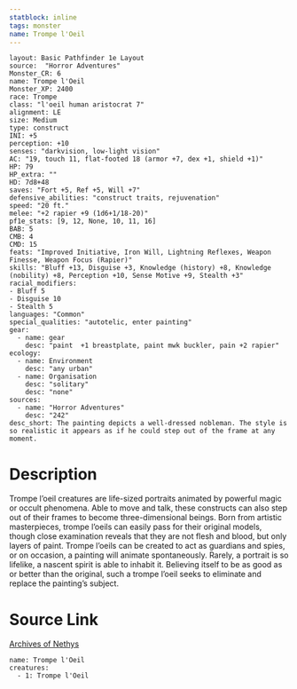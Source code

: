 ```yaml
---
statblock: inline
tags: monster
name: Trompe l'Oeil
---
```

```statblock
layout: Basic Pathfinder 1e Layout
source:  "Horror Adventures"
Monster_CR: 6
name: Trompe l'Oeil
Monster_XP: 2400
race: Trompe
class: "l'oeil human aristocrat 7"
alignment: LE
size: Medium
type: construct
INI: +5
perception: +10
senses: "darkvision, low-light vision"
AC: "19, touch 11, flat-footed 18 (armor +7, dex +1, shield +1)"
HP: 79
HP_extra: ""
HD: 7d8+48
saves: "Fort +5, Ref +5, Will +7"
defensive_abilities: "construct traits, rejuvenation"
speed: "20 ft."
melee: "+2 rapier +9 (1d6+1/18-20)"
pf1e_stats: [9, 12, None, 10, 11, 16]
BAB: 5
CMB: 4
CMD: 15
feats: "Improved Initiative, Iron Will, Lightning Reflexes, Weapon Finesse, Weapon Focus (Rapier)"
skills: "Bluff +13, Disguise +3, Knowledge (history) +8, Knowledge (nobility) +8, Perception +10, Sense Motive +9, Stealth +3"
racial_modifiers:
- Bluff 5
- Disguise 10
- Stealth 5
languages: "Common"
special_qualities: "autotelic, enter painting"
gear:
  - name: gear
    desc: "paint  +1 breastplate, paint mwk buckler, pain +2 rapier"
ecology:
  - name: Environment
    desc: "any urban"
  - name: Organisation
    desc: "solitary"
    desc: "none"
sources:
  - name: "Horror Adventures"
    desc: "242"
desc_short: The painting depicts a well-dressed nobleman. The style is so realistic it appears as if he could step out of the frame at any moment.
```
# Description
Trompe l’oeil creatures are life-sized portraits animated by powerful magic or occult phenomena. Able to move and talk, these constructs can also step out of their frames to become three-dimensional beings. Born from artistic masterpieces, trompe l’oeils can easily pass for their original models, though close examination reveals that they are not flesh and blood, but only layers of paint. Trompe l’oeils can be created to act as guardians and spies, or on occasion, a painting will animate spontaneously. Rarely, a portrait is so lifelike, a nascent spirit is able to inhabit it. Believing itself to be as good as or better than the original, such a trompe l’oeil seeks to eliminate and replace the painting’s subject.
# Source Link
[Archives of Nethys](https://aonprd.com/MonsterDisplay.aspx?ItemName=Trompe%20l%27Oeil)
```encounter-table
name: Trompe l'Oeil
creatures:
  - 1: Trompe l'Oeil
```
